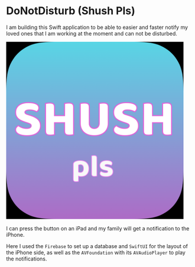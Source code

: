 # DoNotDisturb (Shush Pls)

I am building this Swift application to be able to easier and faster notify my loved ones that I am working at the moment and can not be disturbed.

<img src="images/Icon.png" alt="Icon of the project" width = "480">

I can press the button on an iPad and my family will get a notification to the iPhone.

Here I used the `Firebase` to set up a database and `SwiftUI` for the layout of the iPhone side, as well as the `AVFoundation` with its `AVAudioPlayer` to play the notifications.
